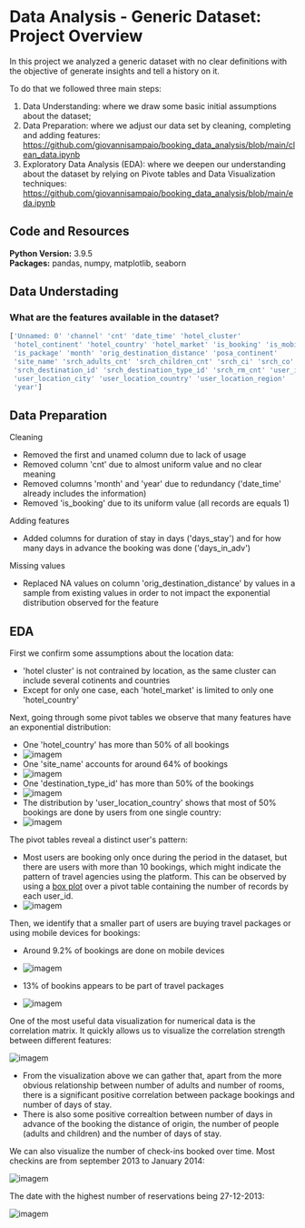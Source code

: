 # Data Analysis - Generic Dataset: Project Overview

In this project we analyzed a generic dataset with no clear definitions with the objective of generate insights and tell a history on it.

To do that we followed three main steps: 
1. Data Understanding: where we draw some basic initial assumptions about the dataset;
2. Data Preparation: where we adjust our data set by cleaning, completing and adding features: https://github.com/giovannisampaio/booking_data_analysis/blob/main/clean_data.ipynb
3. Exploratory Data Analysis (EDA): where we deepen our understanding about the dataset by relying on Pivote tables and Data Visualization techniques: https://github.com/giovannisampaio/booking_data_analysis/blob/main/eda.ipynb

## Code and Resources 
**Python Version:** 3.9.5  
**Packages:** pandas, numpy, matplotlib, seaborn

## Data Understading

### **What are the features available in the dataset?** ###

```python
['Unnamed: 0' 'channel' 'cnt' 'date_time' 'hotel_cluster'
 'hotel_continent' 'hotel_country' 'hotel_market' 'is_booking' 'is_mobile'
 'is_package' 'month' 'orig_destination_distance' 'posa_continent'
 'site_name' 'srch_adults_cnt' 'srch_children_cnt' 'srch_ci' 'srch_co'
 'srch_destination_id' 'srch_destination_type_id' 'srch_rm_cnt' 'user_id'
 'user_location_city' 'user_location_country' 'user_location_region'
 'year']
```

## Data Preparation

Cleaning

*	Removed the first and unamed column due to lack of usage
*	Removed column 'cnt' due to almost uniform value and no clear meaning
*	Removed columns 'month' and 'year' due to redundancy ('date_time' already includes the information)
*	Removed 'is_booking' due to its uniform value (all records are equals 1)

Adding features

* Added columns for duration of stay in days ('days_stay') and for how many days in advance the booking was done ('days_in_adv')

Missing values

* Replaced NA values on column 'orig_destination_distance' by values in a sample from existing values in order to not impact the exponential distribution observed for the feature

## EDA

First we confirm some assumptions about the location data:
*	'hotel cluster' is not contrained by location, as the same cluster can include several cotinents and countries
*	Except for only one case, each 'hotel_market' is limited to only one 'hotel_country'

Next, going through some pivot tables we observe that many features have an exponential distribution:
*	One 'hotel_country' has more than 50% of all bookings
*	![imagem](https://user-images.githubusercontent.com/18421068/120936620-aa898a00-c700-11eb-8b89-166da2205764.png)
*	One 'site_name' accounts for around 64% of bookings
*	![imagem](https://user-images.githubusercontent.com/18421068/120936695-0bb15d80-c701-11eb-8fd6-1c16ce73a3fd.png)
*	One 'destination_type_id' has more than 50% of the bookings
*	![imagem](https://user-images.githubusercontent.com/18421068/120936972-bc6c2c80-c702-11eb-8a6b-d8e04e7cffb6.png)
*	The distribution by 'user_location_country' shows that most of 50% bookings are done by users from one single country:
*	![imagem](https://user-images.githubusercontent.com/18421068/120936751-6480f600-c701-11eb-91a5-aed58e845bbc.png)

The pivot tables reveal a distinct user's pattern:
*	Most users are booking only once during the period in the dataset, but there are users with more than 10 bookings, which might indicate the pattern of travel agencies using the platform. This can be observed by using a [box plot](https://en.wikipedia.org/wiki/Box_plot) over a pivot table containing the number of records by each user_id.
*	![imagem](https://user-images.githubusercontent.com/18421068/120936836-f4bf3b00-c701-11eb-81b4-35d002bb74e7.png)

Then, we identify that a smaller part of users are buying travel packages or using mobile devices for bookings:

* Around 9.2% of bookings are done on mobile devices
* ![imagem](https://user-images.githubusercontent.com/18421068/120937407-284f9480-c705-11eb-9b65-a27291cba065.png)

* 13% of bookins appears to be part of travel packages
* ![imagem](https://user-images.githubusercontent.com/18421068/120937113-82e7f100-c703-11eb-838a-65f26a0a0c93.png)

One of the most useful data visualization for numerical data is the correlation matrix. It quickly allows us to visualize the correlation strength between different features:

![imagem](https://user-images.githubusercontent.com/18421068/120937535-e8d57800-c705-11eb-97b4-992d445f4d28.png)

* From the visualization above we can gather that, apart from the more obvious relationship between number of adults and number of rooms, there is a significant positive correlation between package bookings and number of days of stay.
* There is also some positive correaltion between number of days in advance of the booking the distance of origin, the number of people (adults and children) and the number of days of stay.

We can also visualize the number of check-ins booked over time. Most checkins are from september 2013 to January 2014:

![imagem](https://user-images.githubusercontent.com/18421068/120939936-68694400-c712-11eb-843a-07a3cbe71157.png)

The date with the highest number of reservations being 27-12-2013:

![imagem](https://user-images.githubusercontent.com/18421068/120940006-d4e44300-c712-11eb-844c-710dfabdca09.png)




